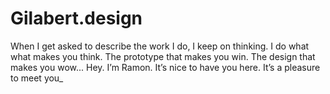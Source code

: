 # Gilabert.design

When I get asked to describe the work I do, I keep on thinking. I do what what makes you think. The prototype that makes you win. The design that makes you wow... Hey. I’m Ramon. It’s nice to have you here. It’s a pleasure to meet you_
